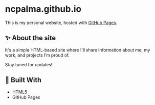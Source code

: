 # ncpalma.github.io

This is my personal website, hosted with [GitHub Pages](https://pages.github.com/).

## ✨ About the site

It's a simple HTML-based site where I'll share information about me, my work, and projects I'm proud of.

Stay tuned for updates!

## 🔧 Built With

- HTML5
- GitHub Pages

